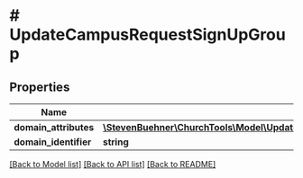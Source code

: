 # # UpdateCampusRequestSignUpGroup

## Properties

Name | Type | Description | Notes
------------ | ------------- | ------------- | -------------
**domain_attributes** | [**\StevenBuehner\ChurchTools\Model\UpdateCampusRequestSignUpGroupDomainAttributes**](UpdateCampusRequestSignUpGroupDomainAttributes.md) |  |
**domain_identifier** | **string** |  |

[[Back to Model list]](../../README.md#models) [[Back to API list]](../../README.md#endpoints) [[Back to README]](../../README.md)
